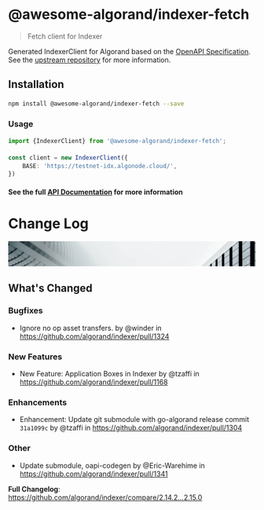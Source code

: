 
# @awesome-algorand/indexer-fetch
> Fetch client for Indexer

Generated IndexerClient for Algorand based on the [OpenAPI Specification](https://raw.githubusercontent.com/algorand/indexer/2.15.0/api/indexer.oas3.yml). 
See the [upstream repository](https://github.com/algorand/indexer) for more information.

## Installation

```bash
npm install @awesome-algorand/indexer-fetch --save
```

### Usage

```typescript
import {IndexerClient} from '@awesome-algorand/indexer-fetch';

const client = new IndexerClient({
    BASE: 'https://testnet-idx.algonode.cloud/',
})
```

#### See the full [API Documentation](https://awesome-algorand.github.io/algo-fetch/guides/clients/indexer/) for more information

# Change Log
![GitHub Logo](https://raw.githubusercontent.com/algorand/go-algorand/master/release/release-banner.jpg)

<!-- Release notes generated using configuration in .github/release.yml at 2.15.0-rc3 -->

## What's Changed
### Bugfixes
* Ignore no op asset transfers. by @winder in https://github.com/algorand/indexer/pull/1324
### New Features
* New Feature: Application Boxes in Indexer by @tzaffi in https://github.com/algorand/indexer/pull/1168

### Enhancements
* Enhancement: Update git submodule with go-algorand release commit `31a1099c` by @tzaffi in https://github.com/algorand/indexer/pull/1304
### Other
* Update submodule, oapi-codegen by @Eric-Warehime in https://github.com/algorand/indexer/pull/1341

**Full Changelog**: https://github.com/algorand/indexer/compare/2.14.2...2.15.0